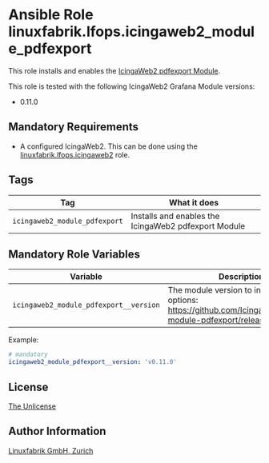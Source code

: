 # Ansible Role linuxfabrik.lfops.icingaweb2_module_pdfexport

This role installs and enables the [IcingaWeb2 pdfexport Module](https://github.com/Icinga/icingaweb2-module-pdfexport).

This role is tested with the following IcingaWeb2 Grafana Module versions:

* 0.11.0


## Mandatory Requirements

* A configured IcingaWeb2. This can be done using the [linuxfabrik.lfops.icingaweb2](https://github.com/linuxfabrik/lfops/tree/main/roles/icingaweb2) role.


## Tags

| Tag                           | What it does                                         |
| ---                           | ------------                                         |
| `icingaweb2_module_pdfexport` | Installs and enables the IcingaWeb2 pdfexport Module |


## Mandatory Role Variables

| Variable                               | Description                                                                                                      |
| --------                               | -----------                                                                                                      |
| `icingaweb2_module_pdfexport__version` | The module version to install. Possible options: https://github.com/Icinga/icingaweb2-module-pdfexport/releases. |

Example:
```yaml
# mandatory
icingaweb2_module_pdfexport__version: 'v0.11.0'
```


## License

[The Unlicense](https://unlicense.org/)


## Author Information

[Linuxfabrik GmbH, Zurich](https://www.linuxfabrik.ch)
